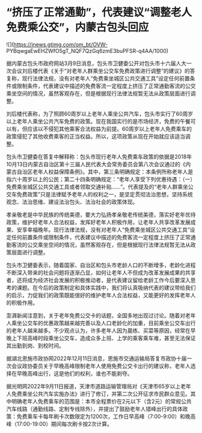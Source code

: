 # “挤压了正常通勤”，代表建议“调整老人免费乘公交”，内蒙古包头回应

![](https://inews.gtimg.com/om_bt/OVW-
PYBqwgaEwEHZWfO5gT_NQF7QzGq6zmE3buPFSR-q4AA/1000)

据内蒙古包头市政府网站3月9日消息，包头市卫健委公开对包头市十六届人大一次会议刘后楼代表《关于“对老年人群乘坐公交车免费政策进行调整”的建议》的答复称，现行法律法规，没有对老年人“免费乘坐城区公共交通工具”设定任何前置条件或限制条件，代表建议中描述的免费客流一定程度上挤压了正常通勤客流的公交乘坐空间的情况，虽然客观存在，但是根据现行法律法规暂无法从政策层面进行调整。

刘后楼代表称，为了照顾60周岁以上老年人乘坐公共汽车，包头市实行了60周岁以上老年人乘坐公共汽车免费的政策。现在我国实行的是市场经济，免费的午餐可以有，但应该以不侵犯其他乘客合法权益为前提。60周岁以上老年人免费乘车的政策侵犯了其他收费乘客的正当权益。所以，这项政策从现在开始就应该适当调整。

包头市卫健委在答复中解释称：包头市现行老年人免费乘车政策的依据是2018年10月13日内蒙古自治区第十三届人民代表大会常务委员会第八次会议通过的《内蒙古自治区老年人权益保障条例》。其中，第三条明确规定：本条例所称老年人是指六十周岁以上的公民；第二十四条明确规定：“老年人享受下列优惠待遇：（一）免费乘坐城区公共交通工具或者领取交通补贴……”。代表提及的“老年人群乘坐公交车免费政策”只是法律赋予老年人的权利之一，是坚定贯彻法治思想，坚持系统观念、法治思维、建设法治包头、法治社会的政策体现。

孝亲敬老是中华民族的传统美德，要大力弘扬孝亲敬老传统美德，落实好老年优待政策，维护好老年人合法权益，发挥好老年人积极作用，让老年人共享改革发展成果、安享幸福晚年。现行法律法规，没有对老年人“免费乘坐城区公共交通工具”设定任何前置条件或限制条件，代表建议中描述的免费客流一定程度上挤压了正常通勤客流的公交乘坐空间的情况，虽然客观存在，但是根据现行法律法规暂无法从政策层面进行调整。

包头市卫健委表示，随着国家、自治区和包头市老龄人口的不断增多，老龄化进程不断深入带来的社会问题将逐渐凸显，如何让老年人不但成为改革发展成果的共享者，还将成为经济社会发展的积极推动者，是代表建议留给老龄工作今后要深入思考的课题。在今后的政策制定和具体实践中，我们将认真吸纳代表的建议带给我们的启示，力促我们的政策既能很好的维护老年人合法权益，又能更好的发挥老年人的积极作用。

澎湃新闻注意到，关于老年免费公交卡的话题，全国多地出现过讨论。随着对老年人乘坐公交车的优惠政策越来越完善以及人口老龄化的加重，目前乘坐公交车出行的老年人越来越多。不少观点认为，许多老年人因为晨练、买菜等原因，经常在早晚上下班高峰时段乘坐公交车，造成众多上班、上学的乘客乘车难，甚至无法保证其出勤到岗、到校时间。

据湖北恩施市政协网2022年12月11日消息，恩施市交通运输局答复市政协十届一次会议政协委员关于早晚高峰限制老年人使用免费公交卡出行的建议称，老年人选择在早晚高峰出行，这是他们的权利，谁也不能剥夺。

据光明网2022年9月11日报道，天津市道路运输管理局对《天津市65岁以上老年人免费乘坐公共汽车实施办法》进行了修订，并第二次公开征求市民群众意见。其中明确老年人免费乘车的范围是：本市全程票价在2元以下（含2元）的常规公共汽车线路（通勤线路、定制专线除外），并提出了鼓励老年人错峰出行的具体政策：免费乘车卡每年刷卡次数限定为1200次，工作日早高峰（7:00-9:00）和晚高峰（17:00-19:00）期间每次刷卡按2次计算。

